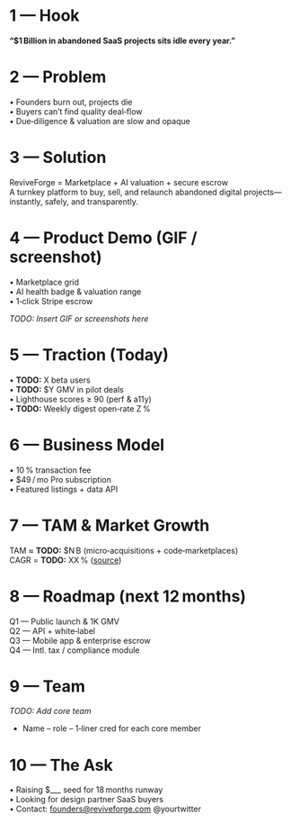 # 1 — Hook

**“$1 Billion in abandoned SaaS projects sits idle every year.”**

# 2 — Problem

• Founders burn out, projects die  
• Buyers can’t find quality deal‑flow  
• Due‑diligence & valuation are slow and opaque

# 3 — Solution

ReviveForge = Marketplace + AI valuation + secure escrow  
A turnkey platform to buy, sell, and relaunch abandoned digital projects—instantly, safely, and transparently.

# 4 — Product Demo (GIF / screenshot)

• Marketplace grid  
• AI health badge & valuation range  
• 1‑click Stripe escrow

*TODO: Insert GIF or screenshots here*

# 5 — Traction (Today)

• **TODO:** X beta users  
• **TODO:** $Y GMV in pilot deals  
• Lighthouse scores ≥ 90 (perf & a11y)  
• **TODO:** Weekly digest open‑rate Z %

# 6 — Business Model

• 10 % transaction fee  
• $49 / mo Pro subscription  
• Featured listings + data API

# 7 — TAM & Market Growth

TAM ≈ **TODO:** $N B (micro‑acquisitions + code‑marketplaces)  
CAGR = **TODO:** XX % ([source](https://microacquire.com/blog/saas-acquisition-market/))

# 8 — Roadmap (next 12 months)

Q1 — Public launch & 1K GMV  
Q2 — API + white‑label  
Q3 — Mobile app & enterprise escrow  
Q4 — Intl. tax / compliance module

# 9 — Team

*TODO: Add core team*
- Name – role – 1‑liner cred for each core member

# 10 — The Ask

• Raising $___ seed for 18 months runway  
• Looking for design partner SaaS buyers  
• Contact: founders@reviveforge.com @yourtwitter
